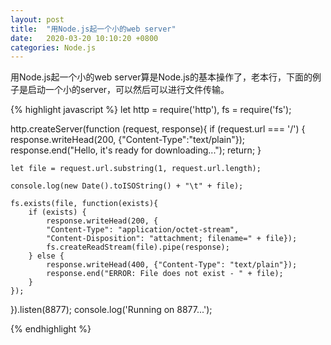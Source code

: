 ```yaml
---
layout: post
title:  "用Node.js起一个小的web server"
date:   2020-03-20 10:10:20 +0800
categories: Node.js
--- 
```

用Node.js起一个小的web server算是Node.js的基本操作了，老本行，下面的例子是启动一个小的server，可以然后可以进行文件传输。

{% highlight javascript %}
let http = require('http'),
    fs = require('fs');

http.createServer(function (request, response){
    if (request.url === '/') {
        response.writeHead(200, {"Content-Type":"text/plain"});
        response.end("Hello, it's ready for downloading...");
        return; 
    }

    let file = request.url.substring(1, request.url.length);

    console.log(new Date().toISOString() + "\t" + file); 

    fs.exists(file, function(exists){
        if (exists) {
            response.writeHead(200, {
            "Content-Type": "application/octet-stream",
            "Content-Disposition": "attachment; filename=" + file});
            fs.createReadStream(file).pipe(response);
        } else {
            response.writeHead(400, {"Content-Type": "text/plain"});
            response.end("ERROR: File does not exist - " + file);
        }
    });
}).listen(8877);
console.log('Running on 8877...');

{% endhighlight %}
